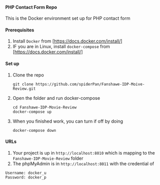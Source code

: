 #### PHP Contact Form Repo
This is the Docker environment set up for PHP contact form


#### Prerequisites
1. Install `Docker` from [https://docs.docker.com/install/] 
2. IF you are in Linux, install `docker-compose` from [https://docs.docker.com/install/]


#### Set up
1. Clone the repo
   ```
   git clone https://github.com/spiderPan/Fanshawe-IDP-Moive-Review.git
   ```
2. Open the folder and run docker-compose
   ```
   cd Fanshawe-IDP-Movie-Review
   docker-compose up
   ```
3. When you finished work, you can turn if off by doing 
   ```
   docker-compose down
   ```

#### URLs
1. Your project is up in `http://localhost:8010` which is mapping to the `Fanshawe-IDP-Movie-Review` folder
2. The phpMyAdmin is in `http://localhost:8011` with the credential of 
```
Username: docker_u
Password: docker_p
```
